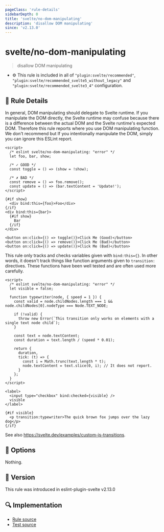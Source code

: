 ```yaml
---
pageClass: 'rule-details'
sidebarDepth: 0
title: 'svelte/no-dom-manipulating'
description: 'disallow DOM manipulating'
since: 'v2.13.0'
---
```


# svelte/no-dom-manipulating

> disallow DOM manipulating

- :gear: This rule is included in all of `"plugin:svelte/recommended"`, `"plugin:svelte/recommended_svelte5_without_legacy"` and `"plugin:svelte/recommended_svelte3_4"` configuration.

## :book: Rule Details

In general, DOM manipulating should delegate to Svelte runtime. If you manipulate the DOM directly, the Svelte runtime may confuse because there is a difference between the actual DOM and the Svelte runtime's expected DOM.
Therefore this rule reports where you use DOM manipulating function.
We don't recommend but If you intentionally manipulate the DOM, simply you can ignore this ESLint report.

<!--eslint-skip-->

```svelte
<script>
  /* eslint svelte/no-dom-manipulating: "error" */
  let foo, bar, show;

  /* ✓ GOOD */
  const toggle = () => (show = !show);

  /* ✗ BAD */
  const remove = () => foo.remove();
  const update = () => (bar.textContent = 'Update!');
</script>

{#if show}
  <div bind:this={foo}>Foo</div>
{/if}
<div bind:this={bar}>
  {#if show}
    Bar
  {/if}
</div>

<button on:click={() => toggle()}>Click Me (Good)</button>
<button on:click={() => remove()}>Click Me (Bad)</button>
<button on:click={() => update()}>Click Me (Bad)</button>
```

This rule only tracks and checks variables given with `bind:this={}`. In other words, it doesn't track things like function arguments given to `transition:` directives. These functions have been well tested and are often used more carefully.

<!--eslint-skip-->

```svelte
<script>
  /* eslint svelte/no-dom-manipulating: "error" */
  let visible = false;

  function typewriter(node, { speed = 1 }) {
    const valid = node.childNodes.length === 1 && node.childNodes[0].nodeType === Node.TEXT_NODE;

    if (!valid) {
      throw new Error(`This transition only works on elements with a single text node child`);
    }

    const text = node.textContent;
    const duration = text.length / (speed * 0.01);

    return {
      duration,
      tick: (t) => {
        const i = Math.trunc(text.length * t);
        node.textContent = text.slice(0, i); // It does not report.
      }
    };
  }
</script>

<label>
  <input type="checkbox" bind:checked={visible} />
  visible
</label>

{#if visible}
  <p transition:typewriter>The quick brown fox jumps over the lazy dog</p>
{/if}
```

See also <https://svelte.dev/examples/custom-js-transitions>.

## :wrench: Options

Nothing.

## :rocket: Version

This rule was introduced in eslint-plugin-svelte v2.13.0

## :mag: Implementation

- [Rule source](https://github.com/sveltejs/eslint-plugin-svelte/blob/main/packages/eslint-plugin-svelte/src/rules/no-dom-manipulating.ts)
- [Test source](https://github.com/sveltejs/eslint-plugin-svelte/blob/main/packages/eslint-plugin-svelte/tests/src/rules/no-dom-manipulating.ts)
